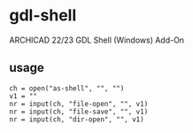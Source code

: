 # gdl-shell
ARCHICAD 22/23 GDL Shell (Windows) Add-On

## usage
```vbnet
ch = open("as-shell", "", "")
v1 = ""
nr = input(ch, "file-open", "", v1)
nr = input(ch, "file-save", "", v1)
nr = input(ch, "dir-open", "", v1)
```
